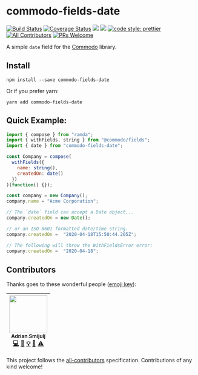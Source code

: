 # commodo-fields-date
[![Build Status](https://travis-ci.org/doitadrian/commodo-fields-date.svg?branch=master)](https://travis-ci.org/doitadrian/commodo-fields-date)
[![Coverage Status](https://coveralls.io/repos/github/doitadrian/commodo-fields-date/badge.svg?branch=master)](https://coveralls.io/github/doitadrian/commodo-fields-date?branch=master)
[![](https://img.shields.io/npm/dw/commodo-fields-date.svg)](https://www.npmjs.com/package/commodo-fields-date) 
[![](https://img.shields.io/npm/v/commodo-fields-date.svg)](https://www.npmjs.com/package/commodo-fields-date)
[![code style: prettier](https://img.shields.io/badge/code_style-prettier-ff69b4.svg?style=flat-square)](https://github.com/prettier/prettier)
[![All Contributors](https://img.shields.io/badge/all_contributors-1-orange.svg?style=flat-square)](#contributors)
[![PRs Welcome](https://img.shields.io/badge/PRs-welcome-brightgreen.svg?style=flat-square)](http://makeapullrequest.com)
  
A simple `date` field for the [Commodo](https://github.com/webiny/commodo) library. 

## Install
```
npm install --save commodo-fields-date
```

Or if you prefer yarn: 
```
yarn add commodo-fields-date
```

## Quick Example:
 
```javascript
import { compose } from "ramda";
import { withFields, string } from "@commodo/fields";
import { date } from "commodo-fields-date";

const Company = compose(
  withFields({
    name: string(),
    createdOn: date()
  })
)(function() {});

const company = new Company();
company.name = "Acme Corporation";

// The `date` field can accept a Date object... 
company.createdOn = new Date();

// or an ISO 8601 formatted date/time string.
company.createdOn =  "2020-04-18T15:50:44.205Z";

// The following will throw the WithFieldsError error:
company.createdOn =  "2020-04-18";
```

## Contributors

Thanks goes to these wonderful people ([emoji key](https://github.com/kentcdodds/all-contributors#emoji-key)):

<!-- ALL-CONTRIBUTORS-LIST:START - Do not remove or modify this section -->
<!-- prettier-ignore -->
| [<img src="https://avatars0.githubusercontent.com/u/5121148?v=4" width="100px;"/><br /><sub><b>Adrian Smijulj</b></sub>](https://github.com/doitadrian)<br />[💻](https://github.com/doitadrian/commodo-fields-date/commits?author=doitadrian "Code") [📖](https://github.com/doitadrian/commodo-fields-date/commits?author=doitadrian "Documentation") [💡](#example-doitadrian "Examples") [👀](#review-doitadrian "Reviewed Pull Requests") [⚠️](https://github.com/doitadrian/commodo-fields-date/commits?author=doitadrian "Tests") |
| :---: |
<!-- ALL-CONTRIBUTORS-LIST:END -->

This project follows the [all-contributors](https://github.com/kentcdodds/all-contributors) specification. Contributions of any kind welcome!
